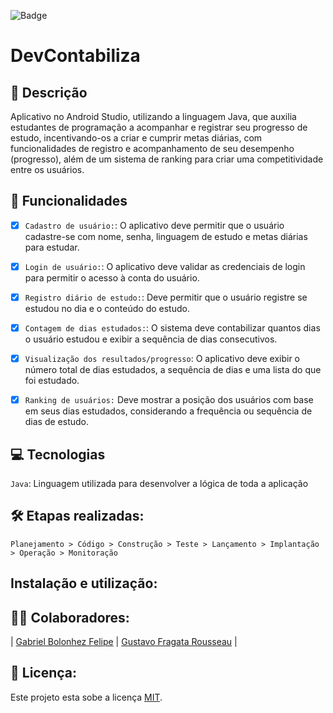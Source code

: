 ![Badge](https://img.shields.io/badge/DevContabiliza-%050224?style=for-the-badge&logo=ghost)

# DevContabiliza

## 📑 Descrição

Aplicativo no Android Studio, utilizando a linguagem Java, que auxilia estudantes de programação a acompanhar e registrar seu progresso de estudo, incentivando-os a criar e cumprir metas diárias, com funcionalidades de registro e acompanhamento de seu desempenho (progresso), além de um sistema de ranking para criar uma competitividade entre os usuários.

## 🎯 Funcionalidades

- [x] `Cadastro de usuário:`: O aplicativo deve permitir que o usuário cadastre-se com nome, senha, linguagem de estudo e metas diárias para estudar. <br>
- [x] `Login de usuário:`: O aplicativo deve validar as credenciais de login para permitir o acesso à conta do usuário. <br>
- [X] `Registro diário de estudo:`: Deve permitir que o usuário registre se estudou no dia e o conteúdo do estudo. <br>
- [X] `Contagem de dias estudados:`: O sistema deve contabilizar quantos dias o usuário estudou e exibir a sequência de dias consecutivos. <br>
- [X] `Visualização dos resultados/progresso`:  O aplicativo deve exibir o número total de dias estudados, a sequência de dias e uma lista do que foi estudado. <br>
- [X] `Ranking de usuários:` Deve mostrar a posição dos usuários com base em seus dias estudados, considerando a frequência ou sequência de dias de estudo. <br>


## 💻 Tecnologias 

`Java`: Linguagem utilizada para desenvolver a lógica de toda a aplicação

## 🛠️ Etapas realizadas:

```
Planejamento > Código > Construção > Teste > Lançamento > Implantação > Operação > Monitoração 
```

## Instalação e utilização:



## 👨‍💻 Colaboradores:

| [Gabriel Bolonhez Felipe](https://github.com/Gabolonhez) | [Gustavo Fragata Rousseau](https://github.com/fr4agata) | 

## 🚧 Licença:

Este projeto esta sobe a licença [MIT](./LICENSE).
